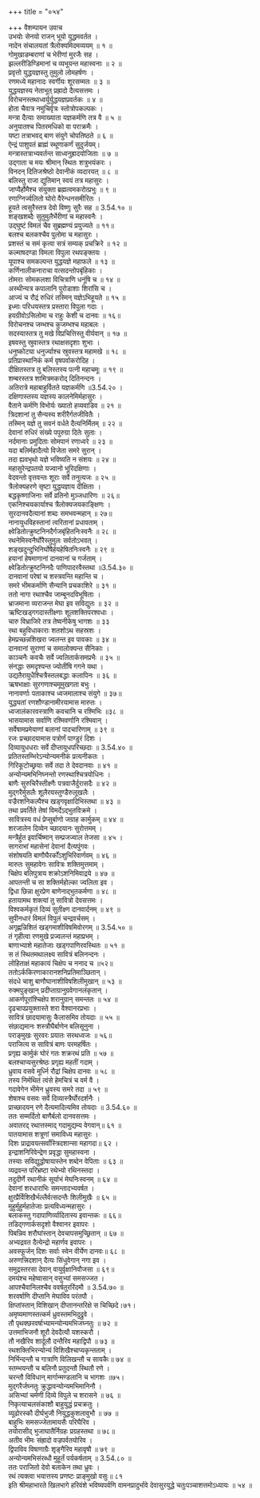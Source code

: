 +++
title = "०५४"

+++
वैशम्पायन उवाच  
उभयोः सेनयो राजन् भूयो युद्धमवर्तत ।  
नादेन संचालयतां त्रैलोक्यमिदमव्ययम् ॥ १ ॥  
गोमुखाडम्बराणां च भेरीणां मुरजैः सह ।  
झल्लरीडिण्डिमानां च व्यभूयन्त महास्वनाः ॥ २ ॥  
प्रवृत्तो युद्धयज्ञस्तु तुमुलो लोमहर्षणः ।  
रणमध्ये महानादः स्वर्गीयः शूरसम्मतः ॥ ३ ॥  
युद्धयज्ञस्य नेताभूत् प्रह्रादो दैत्यसत्तमः ।  
विरोचनस्तथाध्वर्युर्युद्धयज्ञप्रवर्तकः ॥ ४ ॥  
होता चैवात्र नमुचिर्वृत्रः स्तोत्रोपकल्पकः ।  
मन्त्रा दैत्याः समाख्याता यज्ञकर्मणि तत्र वै ॥ ५ ॥  
अनुयातश्च पितरमधिको वा पराक्रमैः ।  
यष्टा तत्राभवद् बाण संयुगे चोपतिष्ठते ॥ ६ ॥  
ऐन्द्रं पाशुपतं ब्राह्मं स्थूणाकर्णं सुदुर्जयम्।  
मन्त्रास्तत्राभ्यवर्तन्त साध्वनुह्रादयोजिताः ॥ ७ ॥  
उद्गाता च मयः श्रीमान् स्थितः शत्रुभयंकरः ।  
विनदन् दितिजश्रेष्ठो देवानीकं व्यदारयत् ॥ ८ ॥  
बलिस्तु राजा द्युतिमान् स्वयं तत्र महासुरः ।  
जाप्यैर्होमैश्च संयुक्ता ब्रह्मत्वमकरोत्प्रभुः ॥ ९ ॥  
रणाग्निर्ज्वलितो घोरो वैरेन्धनसमीरितः ।  
हूयते त्वसुरैस्तत्र देवो विष्णुः सुरैः सह ॥ 3.54.१० ॥  
शङ्खशब्दैः सुतुमुलैर्भेरीणां च महास्वनैः ।  
उद्घुष्टं विमलं चैव सुब्रह्मण्यं प्रयुज्यते ॥ ११॥  
बलश्च बलकश्चैव पुलोमा च महासुरः ।  
प्रशस्तं च समं कृत्वा सत्रं सम्यक् प्रचक्रिरे ॥ १२ ॥  
कल्माषदण्डा विमला विपुला रथपङ्क्तयः ।  
यूपाश्च समकल्पन्त युद्धयज्ञे महाफले ॥ १३ ॥  
कर्णिनालीकनाराचा वत्सदन्तोपबृंहिकाः ।  
तोमराः सोमकलशा विचित्राणि धनूंषि च ॥ १४ ॥  
अस्थीन्यत्र कपालानि पुरोडाशाः शिरांसि च ।  
आज्यं च रौद्रं रुधिरं तस्मिन् यज्ञेऽभिहूयते ॥ १५ ॥  
इध्माः परिधयस्तत्र प्रस्तारा विपुला गदाः ।  
हयग्रीवोऽसिलोमा च राहुः केशी च दानवः ॥ १६॥  
विरोचनश्च जम्भश्च कुजम्भश्च महाबलः ।  
सदस्यास्तत्र तु मखे विप्रचित्तिस्तु वीर्यवान् ॥ १७ ॥  
इषवस्तु स्रुवास्तत्र रथाक्षसदृशाः शुभाः ।  
धनुष्कोट्या धनुर्ज्याश्च स्रुवस्तत्र महामखे ॥ १८ ॥  
प्रतिप्रास्थानिकं कर्म वृषपर्वाकरोदिह ।  
दीक्षितस्तत्र तु बलिस्तस्य पत्नी महाचमूः ॥ १९ ॥  
शम्बरस्तत्र शामित्रमकरोद् दितिनन्दनः ।  
अतिरात्रे महाबाहुर्वितते यज्ञकर्मणि ॥3.54.२० ।  
दक्षिणास्तस्य यज्ञस्य कालनेमिर्महासुरः ।  
वैताने कर्मणि विभोर्यः ख्यातो हव्यवाडिव ॥ २१ ॥  
त्रिदशानां तु सैन्यस्य शरीरैर्गतजीवितैः ।  
तस्मिन् यज्ञे तु सवनं वर्धते दैत्यनिर्मितम् ॥ २२ ॥  
देवानां रुधिरं संख्ये पपुरुग्रा दितेः सुताः ।  
नर्दमानाः प्रमुदिताः सोमपानं रणाध्वरे ॥ २३ ॥  
यदा बलिर्महादैत्यो विजेता समरे सुरान् ।  
तदा ह्यवभृथो यज्ञे भविष्यति न संशयः ॥ २४ ॥  
महासुरेन्द्रपतयो यज्वानो भूरिदक्षिणाः ।  
वेदवन्तो वृत्तवन्तः शूराः सर्वे तनुत्यजः ॥ २५ ॥  
त्रैलोक्यहरणे सृष्टा युद्धयज्ञाय दीक्षिताः ।  
बद्धकृष्णाजिनाः सर्वे व्रतिनो मुञ्जधारिणः ॥ २६॥  
एकनिश्चयकार्याश्च त्रैलोक्यजयकाङ्क्षिणः ।  
सुरदानवदैत्यानां शब्दः समभवन्महान् ॥ २७॥  
नानायुधविहस्तानां त्वरितानां प्रधावताम् ।  
क्ष्वेडितोत्क्रुष्टनिनदैर्गजबृंहितनिःस्वनैः ॥ २८ ॥  
रथनेमिस्वनैर्घोरैस्तुमुलः सर्वतोऽभवत् ।  
शङ्खदुन्दुभिनिर्घोषैर्हयहेषितनिःस्वनैः ॥ २९ ॥  
हयानां हेषमाणानां दानवानां च गर्जताम् ।  
क्ष्वेडितोत्क्रुष्टनिनदैः पाणिपादरवैस्तथा ॥3.54.३० ॥  
दानवानां परेषां च शस्त्रवन्ति महान्ति च ।  
समरे भीमकर्माणि सैन्यानि प्रचकाशिरे ॥ ३१ ॥  
ततो नागा रथाश्चैव जाम्बूनदविभूषिताः ।  
भ्राजमाना व्यराजन्त मेघा इव सविद्युतः ॥ ३२ ॥  
ऋष्टिखड्गगदास्तीक्ष्णाः शूलशक्तिपरश्वधाः ।  
चारु विभ्राजिरे तत्र तेष्वनीकेषु भागशः ॥ ३३  
रथा बहुविधाकाराः शतशोऽथ सहस्रशः ।  
हेमप्रच्छन्नशिखरा ज्वलन्त इव पावकाः ॥ ३४ ॥  
दानवानां सुराणां च समालोक्यन्त सैनिकाः ।  
काञ्चनैः कवचैः सर्वे ज्वलितार्कसमप्रभैः ॥ ३५ ॥  
संनद्धाः समदृश्यन्त ज्योतींषि गगने यथा ।  
उद्यतैरायुधैश्चित्रैस्तलबद्धाः कलापिनः ॥ ३६ ॥  
ऋषभाक्षाः सुरगणाश्चमूमुखगता बभुः ।  
नानावर्णाः पताकाश्च ध्वजमालाश्च संयुगे ॥ ३७॥  
युद्ध्यतां रणशौण्डानामीरयामास मारुतः ।  
ध्वजालंकारवस्त्राणि कवचानि च रश्मिभिः ॥३८ ॥  
भासयामास सर्वाणि रश्मिवर्णानि रश्मिवान् ।  
सर्वेषामप्रमेयाणां बलानां पादचारिणाम् ॥ ३९ ॥  
रजः प्रच्छादयामास पत्रोर्णं पाण्डुरं दिशः ।  
दिव्यायुधधराः सर्वे दीप्तायुधपरिच्छदाः ॥ 3.54.४० ॥  
प्रतितस्तम्भिरेऽन्योन्यमनीकं प्रत्यनीकतः ।  
गिरिकूटोच्छ्रयाः सर्वे तदा ते देवदानवाः ॥ ४१ ॥  
अन्योन्यमभिनिघ्नन्तो रणस्थाश्चित्रयोधिनः ।  
बाणैः सुरुचिरैस्तीक्ष्णैः पत्रवाजैर्दुरासदैः ॥ ४२ ॥  
मुद्गरैर्मुसलैः शूलैरयस्तुण्डैरुलूखलैः ।  
वज्रैरशनिकल्पैश्च खड्गवृक्षादिभिस्तथा ॥ ४३ ॥  
तथा प्रवर्तिते तेषां विमर्देऽद्भुतविक्रमे ।  
सावित्रस्य वधं प्रेप्सुर्बाणो जग्राह कार्मुकम् ॥ ४४ ॥  
शरजालेन दिव्येन च्छादयानः सुरोत्तमम् ।  
मन्त्रैर्हुत इवार्चिष्मान् सम्प्रजज्वाल तेजसा ॥ ४५ ।  
सागराभां महासेनां देवानां दैत्यपुंगवः ।  
संशोषयति बाणौघैरर्कोंऽशुभिरिवार्णवम् ॥ ४६ ॥  
मारुतः सुमहावेगः सावित्रः शक्तिमुत्तमाम् ।  
चिक्षेप बलिपुत्राय शक्रोऽशनिमिवाद्रये ॥ ४७ ॥  
आपतन्ती च सा शक्तिर्महोल्का ज्वलिता इव ।  
द्विधा छिन्ना क्षुरप्रेण बाणेनाद्भुतकर्मणा ॥ ४८ ॥  
हतायामथ शक्त्यां तु सावित्रो देवसत्तमः ।  
विश्वकर्मकृतं दिव्यं सुतीक्ष्ण दानवार्दनम् ॥ ४९ ॥  
सुपीनधारं विमलं विपुलं चन्द्रवर्चसम् ।  
अगृह्णन्निशितं खड्गमाशीविषमिवोरगम् ॥ 3.54.५० ॥  
तं गृहीत्वा रणमुखे प्रज्वलन्तं महाप्रभम् ।  
बाणाभ्याशे महातेजाः खड्गपाणिरवस्थितः ॥ ५१ ॥  
स तं स्थितमथालक्ष्य सावित्रं बलिनन्दनः ।  
लोहिताक्षं महाकायं चिक्षेप च ननाद च ॥५२॥  
ततोऽर्ककिरणाकारानशनिप्रतिमाञ्छितान् ।  
संदधे चाशु बाणौघानाशीविषशिलीमुखान् ॥ ५३ ॥  
रुक्मपुङ्खान् प्रदीप्ताग्रानुग्रवेगानलंकृतान् ।  
आकर्णपूरांश्चिक्षेप शरानुग्रान् समन्ततः ॥ ५४ ॥  
दृढचापप्रयुक्तास्ते शरा वैश्वानरप्रभाः ।  
सावित्रं छादयामासुः कैलासमिव तोयदाः ॥ ५५ ॥  
संछाद्यमानः शस्त्रौघैर्बाणेन बलिसूनुना ।  
पराङ्मुखः सुरवरः प्रयातः सरथध्वजः ॥ ५६॥  
पराजित्य स सावित्रं बाणः परमहर्षितः ।  
प्रगृह्य कार्मुकं घोरं गतः शक्ररथं प्रति ॥ ५७ ॥  
बलश्चाप्यसुरश्रेष्ठः प्रगृह्य महतीं गदाम् ।  
ध्रुवाय वसवे मूर्ध्नि रौद्रां चिक्षेप दानवः ॥ ५८ ॥  
तस्य निर्मथितं त्वंसे हेमचित्रं च वर्म वै ।  
गदावेगेन भीमेन ध्रुवस्य समरे तदा ॥ ५९ ॥  
शेषाश्च वसवः सर्वे दिव्यास्त्रैर्घोरदर्शनैः ।  
प्राच्छादयन् रणे दैत्यमादित्यमिव तोयदाः ॥ 3.54.६० ॥  
ततः सम्मर्दितो बाणैर्बलो दानवसत्तमः ।  
अवातरद् रथात्तस्माद् गदामुद्यम्य वेगवान्॥ ६१ ॥  
पातयामास शत्रूणां समाविध्य महासुरः ।  
दिशः प्राद्रावयत्सर्वांस्त्रिदशान्सा महागदा॥ ६२ ।  
इन्द्राशनिरिवेन्द्रेण प्रवृद्धा सुमहास्वना ।  
तस्याः सविद्युद्धोषायास्तेन शब्देन वेपिताः ॥ ६३ ॥  
व्यद्रवन्त परिभ्रष्टा रथेभ्यो रथिनस्तदा ।  
तदुदीर्णे रथानीकं सूर्याभं मेघनिःस्वनम् ॥ ६४ ॥  
देवानां शरधाराभिः समन्तादभ्यवर्षत ।  
क्षुरप्रैर्विशिखैर्भल्लैर्वत्सदन्तैः शिलीमुखैः ॥ ६५ ॥  
मुहुर्मुहुर्महातेजाः प्रत्यविध्यन्महासुरः ।  
बलाकस्तु गदापाणिर्व्यादितास्य इवान्तकः ॥ ६६॥  
तडिद्गणार्कसदृशो वैश्वानर इवापरः ।  
पिबन्निव शरौघांस्तान् देवचापसमुच्छ्रितान् ॥ ६७ ॥  
अभ्यद्रवत दैत्येन्द्रो महार्णव इवापरः ।  
अवस्फूर्जन् दिशः सर्वाः स्वेन वीर्येण दानवः॥ ६८ ॥  
अरुणत्त्रिदशान् दैत्यः सिंधुवेगान् नगा इव ।  
समुद्रस्तरसा देवान् वायुर्वृक्षानिवौजसा ॥ ६९॥  
दमयंश्च महेष्वासान् वसुभ्यां समसज्जत ।  
आपश्चैवानिलश्चैव ववर्षतुररिंदमौ ॥ 3.54.७० ॥  
शरवर्षाणि दीप्तानि मेघाविव परंतपौ ।  
क्षिप्तांस्तान् विशिखान् दीप्तानन्तरिक्षे स चिच्छिदे।७१।  
अमृष्यमाणस्तत्कर्म ध्रुवस्तमभिदुद्रुवे ।  
तौ पृथक्छरवर्षाभ्यामन्योन्यमभिजघ्नतुः ॥ ७२ ॥  
उत्तमाभिजनौ शूरौ देवदैत्यौ यशस्करौ ।  
तौ नखैरिव शार्दूलौ दन्तैरिव महाद्विपौ ॥ ७३ ॥  
रथशक्तिभिरन्योन्यं विशिखैश्चाप्यकृन्तताम् ।  
निर्भिन्दन्तौ च गात्राणि विलिखन्तौ च सायकैः॥ ७४ ॥  
स्तम्भयन्तौ च बलिनौ प्रतुदन्तौ स्थितौ रणे ।  
चरन्तौ विविधान् मार्गान्मण्डलानि च भागशः ॥७५।  
मुद्गरैर्जघ्नतुः क्रुद्धावन्योन्यमभिमानिनौ ।  
असिभ्यां चर्मणी दिव्ये विपुले च शरासने ॥ ७६ ॥  
निकृत्याचलसंकाशौ बाहुयुद्धं प्रचक्रतुः ।  
व्यूढोरस्कौ दीर्घभुजौ नियुद्धकुशलावुभौ ॥ ७७ ॥  
बाहुभिः समसज्जेतामायसैः परिघैरिव ।  
तयोरासीद् भुजाघातैर्निग्रहः प्रग्रहस्तथा ॥ ७८॥  
अतीव भीमः संह्रादो वज्रपर्वतयोरिव ।  
द्विपाविव विषाणाग्रैः शृङ्गैरिव महावृषौ ॥ ७९ ॥  
अन्योन्यमभिसंरब्धौ मुहूर्तं पर्यकर्षताम् ॥ 3.54.८० ॥  
ततः पराजितो देवो बलाकेन तथा ध्रुवः ।  
रथं त्यक्त्वा भयात्तस्य प्रणष्टः प्राङ्मुखो वसुः॥ ८१  
इति श्रीमहाभारते खिलभागे हरिवंशे भविष्यपर्वणि वामनप्रादुर्भावे देवासुरयुद्धे चतुःपञ्चाशत्तमोऽध्यायः ॥ ५४ ॥